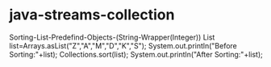 # java-streams-collection
Sorting-List-Predefind-Objects-(String-Wrapper(Integer))
		List<String> list=Arrays.asList("Z","A","M","D","K","S");
		System.out.println("Before Sorting:"+list);
		Collections.sort(list);
		System.out.println("After Sorting:"+list);
